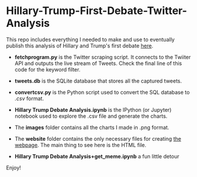 # Hillary-Trump-First-Debate-Twitter-Analysis

This repo includes everything I needed to make and use to eventually publish this analysis of Hillary and Trump's first debate [here](http://andresavalos.com/hillary-and-trump-the-debate-through-twitter.html).

- **fetchprogram.py** is the Twitter scraping script. It connects to the Twiiter API and outputs the live stream of Tweets. Check the final line of this code for the keyword filter.
- **tweets.db** is the SQLite database that stores all the captured tweets. 
- **convertcsv.py** is the Python script used to convert the SQL database to *.csv* format.
- **Hillary Trump Debate Analysis.ipynb** is the IPython (or Jupyter) notebook used to explore the .csv file and generate the charts.
- The **images** folder contains all the charts I made in .png format.
- The **website** folder contains the only necessary files for creating [the webpage](http://andresavalos.com/hillary-and-trump-the-debate-through-twitter.html). The main thing to see here is the HTML file.

- **Hillary Trump Debate Analysis+get_meme.ipynb** a fun little detour

Enjoy!
